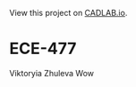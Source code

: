 View this project on [CADLAB.io](https://cadlab.io/project/1601). 

# ECE-477

Viktoryia Zhuleva
Wow
